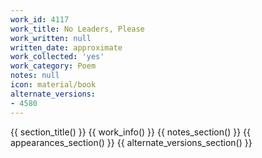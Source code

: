 ```yaml
---
work_id: 4117
work_title: No Leaders, Please
work_written: null
written_date: approximate
work_collected: 'yes'
work_category: Poem
notes: null
icon: material/book
alternate_versions:
- 4580
---
```


{{ section_title() }}
{{ work_info() }}
{{ notes_section() }}
{{ appearances_section() }}
{{ alternate_versions_section() }}
